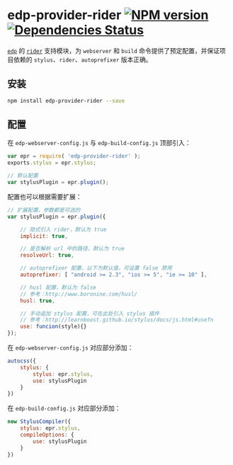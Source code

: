 edp-provider-rider [![NPM version](https://badge.fury.io/js/edp-provider-rider.png)](https://npmjs.org/package/edp-provider-rider) [![Dependencies Status](https://david-dm.org/ecomfe/edp-provider-rider.png)](https://david-dm.org/ecomfe/edp-provider-rider)
===

[`edp`](https://github.com/ecomfe/edp) 的 [`rider`](https://github.com/ecomfe/rider) 支持模块，为 `webserver` 和 `build` 命令提供了预定配置，并保证项目依赖的 `stylus`、`rider`、`autoprefixer` 版本正确。

## 安装

```bash
npm install edp-provider-rider --save
```

## 配置

在 `edp-webserver-config.js` 与 `edp-build-config.js` 顶部引入：

```javascript
var epr = require( 'edp-provider-rider' );
exports.stylus = epr.stylus;

// 默认配置
var stylusPlugin = epr.plugin();
```

配置也可以根据需要扩展：

```javascript
// 扩展配置，参数都是可选的
var stylusPlugin = epr.plugin({

    // 隐式引入 rider，默认为 true
    implicit: true,

    // 是否解析 url 中的路径，默认为 true
    resolveUrl: true,

    // autoprefixer 配置，以下为默认值，可设置 false 禁用
    autoprefixer: [ "android >= 2.3", "ios >= 5", "ie >= 10" ],

    // husl 配置，默认为 false
    // 参考：http://www.boronine.com/husl/
    husl: true,

    // 手动追加 stylus 配置，可在此处引入 stylus 插件
    // 参考：http://learnboost.github.io/stylus/docs/js.html#usefn
    use: funcion(style){}
});
```

在 `edp-webserver-config.js` 对应部分添加：

```javascript
autocss({
    stylus: {
        stylus: epr.stylus,
        use: stylusPlugin
    }
})
```

在 `edp-build-config.js` 对应部分添加：

```javascript
new StylusCompiler({
    stylus: epr.stylus,
    compileOptions: {
        use: stylusPlugin
    }
})
```
